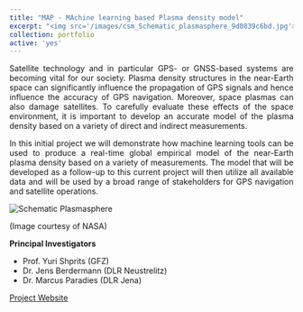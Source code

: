 ```yaml
---
title: "MAP - MAchine learning based Plasma density model"
excerpt: "<img src='/images/csm_Schematic_plasmasphere_9d0839c6bd.jpg'><br/>Image courtesy of NASA"
collection: portfolio
active: 'yes'
---
```


<p align="justify">
Satellite technology and in particular GPS- or GNSS-based systems are becoming vital for our society. Plasma density structures in the near-Earth space can significantly influence the propagation of GPS signals and hence influence the accuracy of GPS navigation. Moreover, space plasmas can also damage satellites. To carefully evaluate these effects of the space environment, it is important to develop an accurate model of the plasma density based on a variety of direct and indirect measurements.
</p>

<p align="justify">
In this initial project we will demonstrate how machine learning tools can be used to produce a real-time global empirical model of the near-Earth plasma density based on a variety of measurements. The model that will be developed as a follow-up to this current project will then utilize all available data and will be used by a broad range of stakeholders for GPS navigation and satellite operations.
</p>

![Schematic Plasmasphere](https://marcusparadies.github.io/images/csm_Schematic_plasmasphere_9d0839c6bd.jpg)

(Image courtesy of NASA)

**Principal Investigators**
* Prof. Yuri Shprits (GFZ) 
* Dr. Jens Berdermann (DLR Neustrelitz) 
* Dr. Marcus Paradies (DLR Jena)

[Project Website](https://www.plasmamap.de/)
